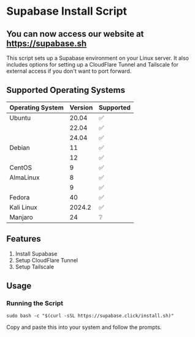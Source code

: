 # Supabase Install Script

## You can now access our website at https://supabase.sh

This script sets up a Supabase environment on your Linux server. It also includes options for setting up a CloudFlare Tunnel and Tailscale for external access if you don't want to port forward.

## Supported Operating Systems
| Operating System | Version | Supported          
| ---------------- | ------- | ------------------ 
| Ubuntu           | 20.04   | :white_check_mark:
|                  | 22.04   | :white_check_mark:
|                  | 24.04   | :white_check_mark:
| Debian           | 11      | :white_check_mark:
|                  | 12      | :white_check_mark:
| CentOS           | 9       | :white_check_mark:
| AlmaLinux        | 8       | :white_check_mark:
|                  | 9       | :white_check_mark:
| Fedora           | 40      | :white_check_mark:
| Kali Linux       | 2024.2  | :white_check_mark:
| Manjaro          | 24      | :grey_question:

## Features

1. Install Supabase
2. Setup CloudFlare Tunnel
3. Setup Tailscale

## Usage

### Running the Script

```
sudo bash -c "$(curl -sSL https://supabase.click/install.sh)"
```
Copy and paste this into your system and follow the prompts.
